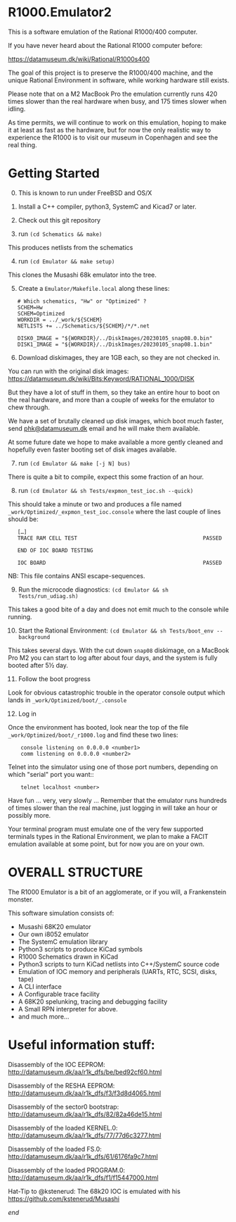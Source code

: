 # R1000.Emulator2

This is a software emulation of the Rational R1000/400 computer.

If you have never heard about the Rational R1000 computer before:

https://datamuseum.dk/wiki/Rational/R1000s400

The goal of this project is to preserve the R1000/400 machine,
and the unique Rational Environment in software, while working
hardware still exists.

Please note that on a M2 MacBook Pro the emulation currently runs 420 times
slower than the real hardware when busy, and 175 times slower when
idling.

As time permits, we will continue to work on this emulation, hoping
to make it at least as fast as the hardware, but for now the only
realistic way to experience the R1000 is to visit our museum in
Copenhagen and see the real thing.

# Getting Started

0. This is known to run under FreeBSD and OS/X

1. Install a C++ compiler, python3, SystemC and Kicad7 or later.

2. Check out this git repository

3. run `(cd Schematics && make)`

This produces netlists from the schematics

4. run `(cd Emulator && make setup)`

This clones the Musashi 68k emulator into the tree.

5. Create a `Emulator/Makefile.local` along these lines:

```
   # Which schematics, "Hw" or "Optimized" ?
   SCHEM=Hw
   SCHEM=Optimized
   WORKDIR = ../_work/${SCHEM}
   NETLISTS += ../Schematics/${SCHEM}/*/*.net

   DISK0_IMAGE = "${WORKDIR}/../DiskImages/20230105_snap08.0.bin"
   DISK1_IMAGE = "${WORKDIR}/../DiskImages/20230105_snap08.1.bin"
```

6. Download diskimages, they are 1GB each, so they are not checked in.

You can run with the original disk images: https://datamuseum.dk/wiki/Bits:Keyword/RATIONAL_1000/DISK

But they have a lot of stuff in them, so they take an entire
hour to boot on the real hardware, and more than a couple of
weeks for the emulator to chew through.

We have a set of brutally cleaned up disk images, which boot much
faster, send phk@datamuseum.dk email and he will make them available.

At some future date we hope to make available a more gently cleaned
and hopefully even faster booting set of disk images available.

7. run `(cd Emulator && make [-j N] bus)`

There is quite a bit to compile, expect this some fraction of an hour.

8. run `(cd Emulator && sh Tests/expmon_test_ioc.sh --quick)`

This should take a minute or two and produces a file named
`_work/Optimized/_expmon_test_ioc.console` where the last couple
of lines should be:
```
   […]
   TRACE RAM CELL TEST                                        PASSED

   END OF IOC BOARD TESTING

   IOC BOARD                                                  PASSED
```
NB: This file contains ANSI escape-sequences.

9. Run the microcode diagnostics: `(cd Emulator && sh Tests/run_udiag.sh)`

This takes a good bite of a day and does not emit much to the console while running.

10. Start the Rational Environment: `(cd Emulator && sh Tests/boot_env --background`

This takes several days.  With the cut down ``snap08`` diskimage, on a MacBook Pro M2
you can start to log after about four days, and the system is fully booted after 5½ day.

11. Follow the boot progress

Look for obvious catastrophic trouble in the operator console output which
lands in `_work/Optimized/boot/_.console`

12. Log in

Once the environment has booted, look near the top of the file
`_work/Optimized/boot/_r1000.log` and find these two lines:
```
    console listening on 0.0.0.0 <number1>
    comm listening on 0.0.0.0 <number2>
```
Telnet into the simulator using one of those port numbers,
depending on which "serial" port you want::
```
    telnet localhost <number>
```
Have fun … very, very slowly …  Remember that the emulator runs
hundreds of times slower than the real machine, just logging in
will take an hour or possibly more.

Your terminal program must emulate one of the very few supported
terminals types in the Rational Environment, we plan to make a
FACIT emulation available at some point, but for now you are on
your own.

# OVERALL STRUCTURE

The R1000 Emulator is a bit of an agglomerate, or if you will, a Frankenstein monster.

This software simulation consists of:

* Musashi 68K20 emulator
* Our own i8052 emulator
* The SystemC emulation library
* Python3 scripts to produce KiCad symbols
* R1000 Schematics drawn in KiCad
* Python3 scripts to turn KiCad netlists into C++/SystemC source code
* Emulation of IOC memory and peripherals (UARTs, RTC, SCSI, disks, tape)
* A CLI interface
* A Configurable trace facility
* A 68K20 spelunking, tracing and debugging facility
* A Small RPN interpreter for above.
* and much more…

# Useful information stuff:

Disassembly of the IOC EEPROM: http://datamuseum.dk/aa/r1k_dfs/be/bed92cf60.html

Disassembly of the RESHA EEPROM: http://datamuseum.dk/aa/r1k_dfs/f3/f3d8d4065.html

Disassembly of the sector0 bootstrap: http://datamuseum.dk/aa/r1k_dfs/82/82a46de15.html

Disassembly of the loaded KERNEL.0: http://datamuseum.dk/aa/r1k_dfs/77/77d6c3277.html

Disassembly of the loaded FS.0: http://datamuseum.dk/aa/r1k_dfs/61/6176fa9c7.html

Disassembly of the loaded PROGRAM.0: http://datamuseum.dk/aa/r1k_dfs/f1/f15447000.html

Hat-Tip to @kstenerud: The 68k20 IOC is emulated with his https://github.com/kstenerud/Musashi

*end*
